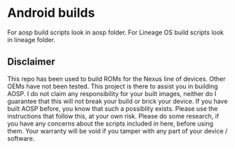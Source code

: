 Android builds
==============

For aosp build scripts look in aosp folder. For Lineage OS build scripts look in lineage folder.

## Disclaimer
This repo has been used to build ROMs for the Nexus line of devices. Other OEMs have not been tested. This project is there to assist you in building AOSP. I do not claim any responsibility for your built images, neither do I guarantee that this will not break your build or brick your device. If you have built AOSP before, you know that such a possiblity exists. Please use the instructions that follow this, at your own risk. Please do some research, if you have any concerns about the scripts included in here, before using them. Your warranty will be void if you tamper with any part of your device / software.
